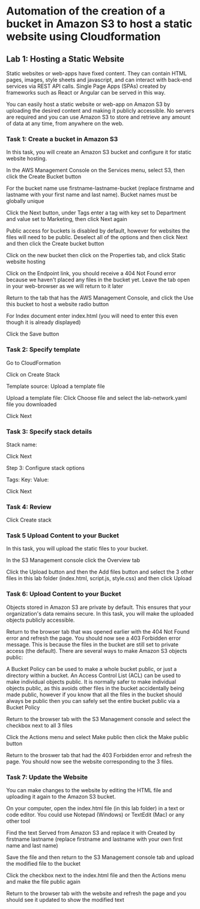 <h1>Automation of the creation of a bucket in Amazon S3 to host a static website using Cloudformation</h1>

<h2>Lab 1: Hosting a Static Website</h2>
Static websites or web-apps have fixed content. They can contain HTML pages, images, style sheets and javascript, and can interact with back-end services via REST API calls. Single Page Apps (SPAs) created by frameworks such as React or Angular can be served in this way.

You can easily host a static website or web-app on Amazon S3 by uploading the desired content and making it publicly accessible. No servers are required and you can use Amazon S3 to store and retrieve any amount of data at any time, from anywhere on the web.

<h3>Task 1: Create a bucket in Amazon S3</h3>
In this task, you will create an Amazon S3 bucket and configure it for static website hosting.

In the AWS Management Console on the Services menu, select S3, then click the Create Bucket button

For the bucket name use firstname-lastname-bucket (replace firstname and lastname with your first name and last name). Bucket names must be globally unique

Click the Next button, under Tags enter a tag with key set to Department and value set to Marketing, then click Next again

Public access for buckets is disabled by default, however for websites the files will need to be public. Deselect all of the options and then click Next and then click the Create bucket button

Click on the new bucket then click on the Properties tab, and click Static website hosting

Click on the Endpoint link, you should receive a 404 Not Found error because we haven't placed any files in the bucket yet. Leave the tab open in your web-browser as we will return to it later

Return to the tab that has the AWS Management Console, and click the Use this bucket to host a website radio button

For Index document enter index.html (you will need to enter this even though it is already displayed)

Click the Save button

<h3>Task 2: Specify template</h3>

Go to CloudFormation

Click on Create Stack

Template source: Upload a template file

Upload a template file: Click Choose file and select the lab-network.yaml file you downloaded

Click Next

<h3>Task 3: Specify stack details</h3>

Stack name:

Click Next

Step 3: Configure stack options

Tags:
Key:
Value:

Click Next

<h3>Task 4: Review</h3>

Click Create stack

<h3>Task 5 Upload Content to your Bucket</h3>
In this task, you will upload the static files to your bucket.

In the S3 Management console click the Overview tab

Click the Upload button and then the Add files button and select the 3 other files in this lab folder (index.html, script.js, style.css) and then click Upload

<h3>Task 6: Upload Content to your Bucket</h3>
Objects stored in Amazon S3 are private by default. This ensures that your organization's data remains secure. In this task, you will make the uploaded objects publicly accessible.

Return to the browser tab that was opened earlier with the 404 Not Found error and refresh the page. You should now see a 403 Forbidden error message. This is because the files in the bucket are still set to private access (the default).
There are several ways to make Amazon S3 objects public:

A Bucket Policy can be used to make a whole bucket public, or just a directory within a bucket.
An Access Control List (ACL) can be used to make individual objects public.
It is normally safer to make individual objects public, as this avoids other files in the bucket accidentally being made public, however if you know that all the files in the bucket should always be public then you can safely set the entire bucket public via a Bucket Policy

Return to the browser tab with the S3 Management console and select the checkbox next to all 3 files

Click the Actions menu and select Make public then click the Make public button

Return to the broswer tab that had the 403 Forbidden error and refresh the page. You should now see the website corresponding to the 3 files.

<h3>Task 7: Update the Website</h3>
You can make changes to the website by editing the HTML file and uploading it again to the Amazon S3 bucket.

On your computer, open the index.html file (in this lab folder) in a text or code editor. You could use Notepad (Windows) or TextEdit (Mac) or any other tool

Find the text Served from Amazon S3 and replace it with Created by firstname lastname (replace firstname and lastname with your own first name and last name)

Save the file and then return to the S3 Management console tab and upload the modified file to the bucket

Click the checkbox next to the index.html file and then the Actions menu and make the file public again

Return to the browser tab with the website and refresh the page and you should see it updated to show the modified text
